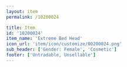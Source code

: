 ```yaml
---
layout: item
permalink: /10200024

title: Item
id: '10200024'
item_name: 'Extreme Bed Head'
icon_url: 'item/icon/customize/00200024.png'
sub_header: ['Gender: Female', 'Cosmetic']
footer: ['Untradable, Unsellable']
---
```


